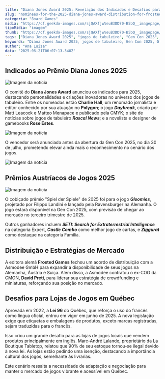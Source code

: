 ```yaml
---
title: "Diana Jones Award 2025: Revelação dos Indicados e Desafios para Lojas de Jogos em Québec"
slug: "nominees-for-the-2025-diana-jones-award-distribution-for-frosted-games-and-a-threat-to-game-stores-in-qubec"
categoria: "Board Games"
midia: "https://cf.geekdo-images.com/sjQAXfjwVeuB3DD70-B5bQ__imagepage/img/KrTOMAPIkoI-dXVsrxp3wb2744k=/fit-in/900x600/filters:no_upscale():strip_icc()/pic4856113.png"
tipoMidia: "imagem"
thumb: "https://cf.geekdo-images.com/sjQAXfjwVeuB3DD70-B5bQ__imagepage/img/KrTOMAPIkoI-dXVsrxp3wb2744k=/fit-in/900x600/filters:no_upscale():strip_icc()/pic4856113.png"
tags: ["Diana Jones Award 2025", "jogos de tabuleiro", "Gen Con 2025", "Gloomies", "Frosted Games", "Asmodee", "Lei 96 Québec", "lojas de jogos", "Rascal News", "Daybreak"]
keywords: "Diana Jones Award 2025, jogos de tabuleiro, Gen Con 2025, Gloomies, Frosted Games, Asmodee, Lei 96 Québec, lojas de jogos, Rascal News, Daybreak"
author: "Ana Luiza"
data: "2025-06-21T06:07:13.340Z"
---
```


## Indicados ao Prêmio Diana Jones 2025

![Imagem da notícia](https://cf.geekdo-images.com/jaI6JWXrKYR7o9d0__vRvQ__imagepage/img/cX-sevBgxC7bAqn6A7-CbLV_j6g=/fit-in/900x600/filters:no_upscale():strip_icc()/pic8684343.jpg)

O comitê do **Diana Jones Award** anunciou os indicados para 2025, destacando personalidades e criações inovadoras no universo dos jogos de tabuleiro. Entre os nomeados estão **Charlie Hall**, um renomado jornalista e editor conhecido por sua atuação no **Polygon**; o jogo **_Daybreak_**, criado por Matt Leacock e Matteo Menapace e publicado pela CMYK; o site de notícias sobre jogos de tabuleiro **_Rascal News_**; e a novelista e designer de gamebooks **Rose Estes**.

![Imagem da notícia](https://cf.geekdo-images.com/P-qTB5yhyovcIdJr1FYLuA__imagepage/img/I-Qccv14OOOTBbD3rQz6xoPbrFg=/fit-in/900x600/filters:no_upscale():strip_icc()/pic8942930.png)

O vencedor será anunciado antes da abertura da Gen Con 2025, no dia 30 de julho, prometendo elevar ainda mais o reconhecimento no cenário dos jogos.

![Imagem da notícia](https://cf.geekdo-images.com/w53PJFPyKb4Wcttx4NaR_w__imagepage/img/UFpXVoTnZ7Wfxaxzp3TRSmoT8j8=/fit-in/900x600/filters:no_upscale():strip_icc()/pic8135961.png)

## Prêmios Austríacos de Jogos 2025

![Imagem da notícia](https://cf.geekdo-images.com/x6bcbV5NL5OOxsau5QCNxg__imagepage/img/6ABFRoc2mrkTYVFpC23luwv0AfM=/fit-in/900x600/filters:no_upscale():strip_icc()/pic2822734.jpg)

O cobiçado prêmio "Spiel der Spiele" de 2025 foi para o jogo **_Gloomies_**, projetado por Filippo Landini e lançado pela Ravensburger na Alemanha. O jogo estará disponível na Gen Con 2025, com previsão de chegar ao mercado no terceiro trimestre de 2025.

Outros ganhadores incluem **_SETI: Search for Extraterrestrial Intelligence_** na categoria Expert, **_Castle Combo_** como melhor jogo de cartas, e **_Ziggurat_** como destaque na categoria Família.

## Distribuição e Estratégias de Mercado

A editora alemã **Frosted Games** fechou um acordo de distribuição com a Asmodee GmbH para expandir a disponibilidade de seus jogos na Alemanha, Áustria e Suíça. Além disso, a Asmodee contratou o ex-COO da CMON, **David Preti**, para liderar sua estratégia de crowdfunding e miniaturas, reforçando sua posição no mercado.

## Desafios para Lojas de Jogos em Québec

Aprovada em 2022, a **Lei 96** do Québec, que reforça o uso do francês como língua oficial, entrou em vigor em junho de 2025. A nova legislação exige que etiquetas e embalagens de produtos, exceto marcas registradas, sejam traduzidas para o francês.

Isso criou um grande desafio para as lojas de jogos locais que vendem produtos principalmente em inglês. Marc-André Lalande, proprietário da La Boutique Tabletop, relatou que 90% de seu estoque tornou-se ilegal devido à nova lei. As lojas estão pedindo uma isenção, destacando a importância cultural dos jogos, semelhante às livrarias.

Este cenário ressalta a necessidade de adaptação e negociação para manter o mercado de jogos vibrante e acessível em Québec.

